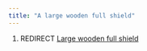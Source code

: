 ```yaml
---
title: "A large wooden full shield"
---
```


1.  REDIRECT [Large wooden full
    shield](Large_wooden_full_shield "wikilink")